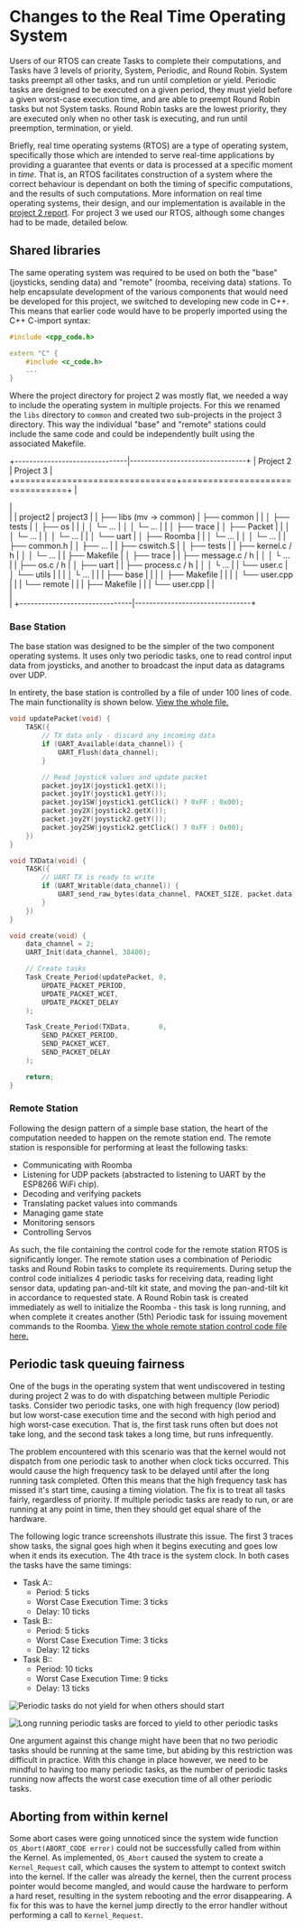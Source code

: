 # Changes to the Real Time Operating System

Users of our RTOS can create Tasks to complete their computations, and Tasks have 3 levels of priority, System, Periodic, and Round Robin. System tasks preempt all other tasks, and run until completion or yield. Periodic tasks are designed to be executed on a given period, they must yield before a given worst-case execution time, and are able to preempt Round Robin tasks but not System tasks. Round Robin tasks are the lowest priority, they are executed only when no other task is executing, and run until preemption, termination, or yield.

Briefly, real time operating systems (RTOS) are a type of operating system, specifically those which are intended to serve real-time applications by providing a guarantee that events or data is processed at a specific moment in *time*. That is, an RTOS facilitates construction of a system where the correct behaviour is dependant on both the timing of specific computations, and the results of such computations. More information on real time operating systems, their design, and our implementation is available in the [project 2 report](/project2). For project 3 we used our RTOS, although some changes had to be made, detailed below.


## Shared libraries

The same operating system was required to be used on both the "base" (joysticks, sending data) and "remote" (roomba, receiving data) stations. To help encapsulate development of the various components that would need be developed for this project, we switched to developing new code in C++. This means that earlier code would have to be properly imported using the C++ C-import syntax:
```c++
#include <cpp_code.h>

extern "C" {
    #include <c_code.h>
    ...
}
```

Where the project directory for project 2 was mostly flat, we needed a way to include the operating system in multiple projects. For this we renamed the `libs` directory to `common`
and created two sub-projects in the project 3 directory. This way the individual "base" and "remote" stations could include the same code and could be independently built using the associated Makefile.

+-------------------------------|--------------------------------+
|  Project 2                    |  Project 3                     |
+===============================+================================+
|<div class ="tree-dirs">       |<div class="tree-dirs">         |
|     project2                  |     project3                   |
|     ├── libs (mv → common)    |     ├── common                 |
|     │   ├── tests             |     │   ├── os                 |
|     │   │   └─ ...            |     │   │   └─ ...             |
|     │   ├── trace             |     │   ├── Packet             |
|     │   │   └─ ...            |     │   │   └─ ...             |
|     │   └── uart              |     │   ├── Roomba             |
|     │       └─ ...            |     │   │   └─ ...             |
|     ├── common.h              |     │   ├── ...                |
|     ├── cswitch.S             |     │   ├── tests              |
|     ├── kernel.c / h          |     │   │   └─ ...             |
|     ├── Makefile              |     │   ├── trace              |
|     ├── message.c / h         |     │   │   └ ...              |
|     ├── os.c / h              |     │   ├── uart               |
|     ├── process.c / h         |     │   │   └ ...              |
|     └── user.c                |     │   └── utils              |
|                               |     │       └ ...              |
|                               |     ├── base                   |
|                               |     │   ├── Makefile           |
|                               |     │   └── user.cpp           |
|                               |     └── remote                 |
|                               |         ├── Makefile           |
|                               |         └── user.cpp           |
|</div>                         |</div>                          |
+-------------------------------|--------------------------------+


### Base Station

The base station was designed to be the simpler of the two component operating systems. It uses only two periodic tasks, one to read control input data from joysticks, and another to broadcast the input data as datagrams over UDP.

In entirety, the base station is controlled by a file of under 100 lines of code. The main functionality is shown below. [View the whole file.](https://github.com/coffee-cup/uvic-csc460/blob/master/project3/base/user.cpp)

```c++
void updatePacket(void) {
    TASK({
        // TX data only - discard any incoming data
        if (UART_Available(data_channel)) {
            UART_Flush(data_channel);
        }

        // Read joystick values and update packet
        packet.joy1X(joystick1.getX());
        packet.joy1Y(joystick1.getY());
        packet.joy1SW(joystick1.getClick() ? 0xFF : 0x00);
        packet.joy2X(joystick2.getX());
        packet.joy2Y(joystick2.getY());
        packet.joy2SW(joystick2.getClick() ? 0xFF : 0x00);
    })
}

void TXData(void) {
    TASK({
        // UART TX is ready to write
        if (UART_Writable(data_channel)) {
            UART_send_raw_bytes(data_channel, PACKET_SIZE, packet.data);
        }
    })
}

void create(void) {
    data_channel = 2;
    UART_Init(data_channel, 38400);

    // Create tasks
    Task_Create_Period(updatePacket, 0,
        UPDATE_PACKET_PERIOD,
        UPDATE_PACKET_WCET,
        UPDATE_PACKET_DELAY
    );

    Task_Create_Period(TXData,       0,
        SEND_PACKET_PERIOD,
        SEND_PACKET_WCET,
        SEND_PACKET_DELAY
    );

    return;
}
```

### Remote Station

Following the design pattern of a simple base station, the heart of the computation needed to happen on the remote station end. The remote station is responsible for performing at least the following tasks:

 - Communicating with Roomba
 - Listening for UDP packets (abstracted to listening to UART by the ESP8266 WiFi chip).
 - Decoding and verifying packets
 - Translating packet values into commands
 - Managing game state
 - Monitoring sensors
 - Controlling Servos

As such, the file containing the control code for the remote station RTOS is significantly longer. The remote station uses a combination of Periodic tasks and Round Robin tasks to complete its requirements. During setup the control code initializes 4 periodic tasks for receiving data, reading light sensor data, updating pan-and-tilt kit state, and moving the pan-and-tilt kit in accordance to requested state. A Round Robin task is created immediately as well to initialize the Roomba - this task is long running, and when complete it creates another (5th) Periodic task for issuing movement commands to the Roomba. [View the whole remote station control code file here.](https://github.com/coffee-cup/uvic-csc460/blob/master/project3/remote/user.cpp)

## Periodic task queuing fairness

One of the bugs in the operating system that went undiscovered in testing during project 2 was to do with dispatching between multiple Periodic tasks. Consider two periodic tasks, one with high frequency (low period) but low worst-case execution time and the second with high period and high worst-case execution. That is, the first task runs often but does not take long, and the second task takes a long time, but runs infrequently.

The problem encountered with this scenario was that the kernel would not dispatch from one periodic task to another when clock ticks occurred. This would cause the high frequency task to be delayed until after the long running task completed. Often this means that the high frequency task has missed it's start time, causing a timing violation. The fix is to treat all tasks fairly, regardless of priority. If multiple periodic tasks are ready to run, or are running at any point in time, then they should get equal share of the hardware.

The following logic trance screenshots illustrate this issue. The first 3 traces show tasks, the signal goes high when it begins executing and goes low when it ends its execution. The 4th trace is the system clock. In both cases the tasks have the same timings:

 * Task A::
    - Period: 5 ticks
    - Worst Case Execution Time: 3 ticks
    - Delay: 10 ticks
 * Task B::
    - Period: 5 ticks
    - Worst Case Execution Time: 3 ticks
    - Delay: 12 ticks
 * Task B::
    - Period: 10 ticks
    - Worst Case Execution Time: 9 ticks
    - Delay: 13 ticks

[working]: https://i.imgur.com/ZlD5nxu.png "Long running periodic tasks are forced to yield to other periodic tasks"
[broken]: https://i.imgur.com/vge8ZnO.png "Periodic tasks do not yield for when others should start"


![Periodic tasks do not yield for when others should start][broken]

![Long running periodic tasks are forced to yield to other periodic tasks][working]

One argument against this change might have been that no two periodic tasks should be running at the same time, but abiding by this restriction was difficult in practice. With this change in place however, we need to be mindful to having too many periodic tasks, as the number of periodic tasks running now affects the worst case execution time of all other periodic tasks.

## Aborting from within kernel

Some abort cases were going unnoticed since the system wide function `OS_Abort(ABORT_CODE error)` could not be successfully called from within the Kernel. As implemented, `OS_Abort` caused the system to create a `Kernel_Request` call, which causes the system to attempt to context switch into the kernel. If the caller was already the kernel, then the current process pointer would become mangled, and would cause the hardware to perform a hard reset, resulting in the system rebooting and the error disappearing. A fix for this was to have the kernel jump directly to the error handler without performing a call to `Kernel_Request`.
